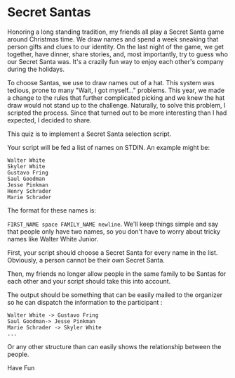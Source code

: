 # Secret Santas

Honoring a long standing tradition, my friends all play a Secret Santa game around Christmas time. We draw names and spend a week sneaking that person gifts and clues to our identity. On the last night of the game, we get together, have dinner, share stories, and, most importantly, try to guess who our Secret Santa was. It's a crazily fun way to enjoy each other's company during the holidays.

To choose Santas, we use to draw names out of a hat. This system was tedious, prone to many "Wait, I got myself..." problems. This year, we made a change to the rules that further complicated picking and we knew the hat draw would not stand up to the challenge. Naturally, to solve this problem, I scripted the process. Since that turned out to be more interesting than I had expected, I decided to share.

This quiz is to implement a Secret Santa selection script.

Your script will be fed a list of names on STDIN. An example might be:

	Walter White
	Skyler White
	Gustavo Fring
	Saul Goodman
	Jesse Pinkman
	Henry Schrader
	Marie Schrader

The format for these names is:

`FIRST_NAME space FAMILY_NAME newline`. We'll keep things simple and say that people only have two names, so you don't have to worry about tricky names like Walter White Junior.

First, your script should choose a Secret Santa for every name in the list. Obviously, a person cannot be their own Secret Santa. 

Then, my friends no longer allow people in the same family to be Santas for each other and your script should take this into account.

The output should be something that can be easily mailed to the organizer so he can dispatch the information to the participant :

	Walter White -> Gustavo Fring
	Saul Goodman-> Jesse Pinkman
	Marie Schrader -> Skyler White
	...

Or any other structure than can easily shows the relationship between the people.

Have Fun
